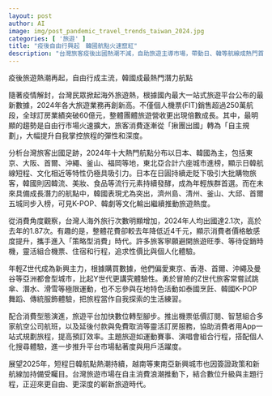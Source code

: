 ```yaml
---
layout: post
author: AI
image: img/post_pandemic_travel_trends_taiwan_2024.jpg
categories: [ '旅遊' ]
title: "疫後自由行興起　韓國航點火速竄紅"
description: "台灣旅客疫後出國熱潮不減，自助旅遊主導市場，帶動日、韓等航線成熱門首選。2024年自由行規模大幅擴張，Z世代年輕族群偏好深度體驗與極限活動，韓國多城市憑文化輸出成新寵。消費者靈活比價，數位平台推陳出新，一站式規劃旅遊行程。展望2025，東北亞及東南亞潛力航點備受關注，揭開更個人化和多元化的旅遊新時代。"
---
```

疫後旅遊熱潮再起，自由行成主流，韓國成最熱門潛力航點

隨著疫情解封，台灣民眾掀起海外旅遊熱，根據國內最大一站式旅遊平台公布的最新數據，2024年各大旅遊業務再創新高。不僅個人機票(FIT)銷售超過250萬航段，全球訂房業績突破60億元，整體團體旅遊營收更出現倍數成長。其中，最明顯的趨勢是自由行市場火速擴大，旅客消費逐漸從「揪團出國」轉為「自主規劃」，大幅提升自我掌控旅程的彈性和深度。

分析台灣旅客出國足跡，2024年十大熱門航點分布以日本、韓國為主，包括東京、大阪、首爾、沖繩、釜山、福岡等地，東北亞合計六座城市進榜，顯示日韓航線短程、文化相近等特性仍極具吸引力。日本在日圓持續走貶下吸引大批購物旅客，韓國則因韓流、美妝、食品等流行元素持續發酵，成為年輕族群首選。而在未來具備成長潛力的航點中，韓國表現尤為突出，濟州島、清州、釜山、大邱、首爾五城同步入榜，可見K-POP、韓劇等文化輸出繼續推動旅遊熱度。

從消費角度觀察，台灣人海外旅行次數明顯增加，2024年人均出國達2.1次，高於去年的1.87次。有趣的是，整體花費卻較去年降低近4千元，顯示消費者價格敏感度提升，攜手進入「策略型消費」時代。許多旅客寧願避開旅遊旺季、等待促銷時機，靈活組合機票、住宿和行程，追求性價比與個人化體驗。

年輕Z世代成為新興主力，根據購買數據，他們偏愛東京、香港、首爾、沖繩及曼谷等亞洲都會型城市，比起Y世代更講究體驗性。勇於冒險的Z世代旅客常嘗試跳傘、潛水、滑雪等極限運動，也不忘參與在地特色活動如泰國烹飪、韓國K-POP舞蹈、傳統服飾體驗，把旅程當作自我探索的生活練習。

配合消費型態演進，旅遊平台加快數位轉型腳步。推出機票低價訂閱、智慧組合多家航空公司航班，以及延後付款與免費取消等靈活訂房服務，協助消費者用App一站式規劃旅程，提高預訂效率。主題旅遊如運動賽事、演唱會組合行程，搭配個人化搜尋體驗，進一步推升平台市場黏著度與用戶活躍度。

展望2025年，短程日韓航點熱潮持續，越南等東南亞新興城市也因簽證政策和新航線加持備受矚目。台灣旅遊市場在自主消費浪潮推動下，結合數位升級與主題行程，正迎來更自由、更深度的嶄新旅遊時代。